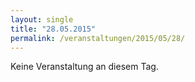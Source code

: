 ```yaml
---
layout: single
title: "28.05.2015"
permalink: /veranstaltungen/2015/05/28/
---
```


Keine Veranstaltung an diesem Tag.
